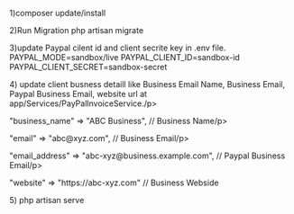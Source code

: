 <p>1)composer update/install </p>
 
<p>2)Run Migration 
php artisan migrate  </p>

<p>3)update Paypal cilent id and client secrite key in .env file.
PAYPAL_MODE=sandbox/live
PAYPAL_CLIENT_ID=sandbox-id
PAYPAL_CLIENT_SECRET=sandbox-secret</p>

<p>4) update client busness detaill like Business Email Name, Business Email, Paypal Business Email, website url at app/Services/PayPalInvoiceService./p>
<p>"business_name" => "ABC Business", // Business Name/p>
<p>"email" => "abc@xyz.com", // Business Email/p>
<p>"email_address" => "abc-xyz@business.example.com",  // Paypal Business Email/p>
<p>"website" => "https://abc-xyz.com"  // Business Webside</p>
					
<p>5) php artisan serve</p>
